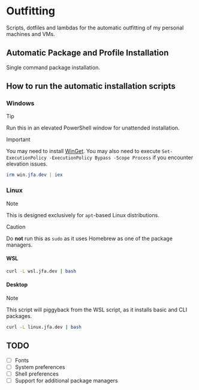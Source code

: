# Outfitting

Scripts, dotfiles and lambdas for the automatic outfitting of my personal machines and VMs.

## Automatic Package and Profile Installation

Single command package installation.

## How to run the automatic installation scripts

### Windows

> [!TIP]
> Run this in an elevated PowerShell window for unattended installation.

> [!IMPORTANT]
> You may need to install [WinGet](https://learn.microsoft.com/en-us/windows/package-manager/winget/#install-winget).
> You may also need to execute `Set-ExecutionPolicy -ExecutionPolicy Bypass -Scope Process` if you encounter elevation issues.

```powershell
irm win.jfa.dev | iex
```

### Linux

> [!NOTE]
> This is designed exclusively for `apt`-based Linux distributions.

> [!CAUTION]
> Do **not** run this as `sudo` as it uses Homebrew as one of the package managers.

#### WSL

```bash
curl -L wsl.jfa.dev | bash
```

#### Desktop

> [!NOTE]
> This script will piggyback from the WSL script, as it installs basic and CLI packages.

```bash
curl -L linux.jfa.dev | bash
```

## TODO

* [ ] Fonts
* [ ] System preferences
* [ ] Shell preferences
* [ ] Support for additional package managers
